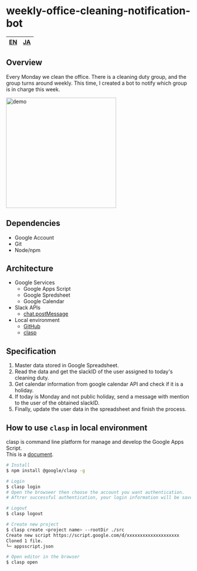 # weekly-office-cleaning-notification-bot

| [EN](https://github.com/yossiee/weekly-office-cleaning-notification-bot/blob/master/README_EN.md) | [JA](https://github.com/yossiee/weekly-office-cleaning-notification-bot/blob/master/README.md) |
| :---: | :---: |

## Overview
Every Monday we clean the office. There is a cleaning duty group, and the group turns around weekly.
This time, I created a bot to notify which group is in charge this week.

<img alt="demo" width="300" src="https://user-images.githubusercontent.com/38056766/75618359-506e5080-5bb0-11ea-8945-4710a729b51a.png">

## Dependencies
- Google Account
- Git
- Node/npm

## Architecture
- Google Services
    - Google Apps Script
    - Google Spredsheet
    - Google Calendar
- Slack APIs
    - [chat.postMessage](https://api.slack.com/methods/chat.postMessage)
- Local environment
    - [GitHub](https://github.com)
    - [clasp](https://github.com/google/clasp)

## Specification
1. Master data stored in Google Spreadsheet.
2. Read the data and get the slackID of the user assigned to today's cleaning duty.
3. Get calendar information from google calendar API and check if it is a holiday.
4. If today is Monday and not public holiday, send a message with mention to the user of the obtained slackID.
5. Finally, update the user data in the spreadsheet and finish the process.

## How to use `clasp` in local environment
clasp is command line platform for manage and develop the Google Apps Script.<br>
This is a [document](https://developers.google.com/apps-script/guides/clasp).

```sh
# Install
$ npm install @google/clasp -g 

# Login 
$ clasp login
# Open the browseer then choose the account you want authentication.
# Aftrer successful authentication, your login information will be saved in `~/.clasprc.json`

# Logout
$ clasp logout

# Create new project
$ clasp create <project name> --rootDir ./src
Create new script https://script.google.com/d/xxxxxxxxxxxxxxxxxxxx
Cloned 1 file.
└─ appsscript.json

# Open editor in the browser
$ clasp open
```
